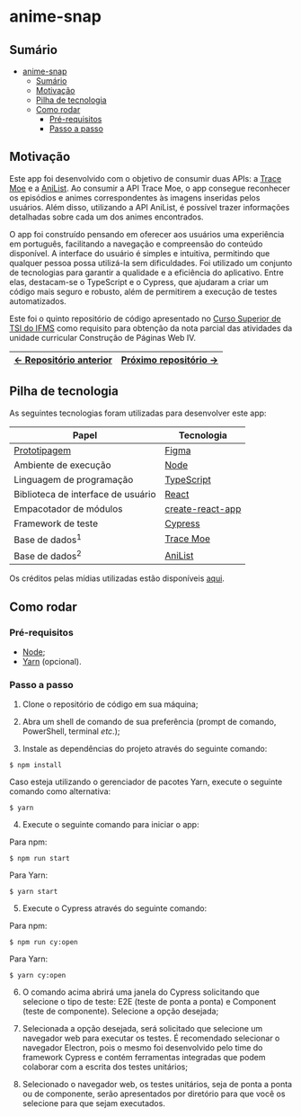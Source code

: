 # anime-snap

## Sumário

- [anime-snap](#anime-snap)
  - [Sumário](#sumário)
  - [Motivação](#motivação)
  - [Pilha de tecnologia](#pilha-de-tecnologia)
  - [Como rodar](#como-rodar)
    - [Pré-requisitos](#pré-requisitos)
    - [Passo a passo](#passo-a-passo)

## Motivação

Este app foi desenvolvido com o objetivo de consumir duas APIs: a [Trace Moe](https://soruly.github.io/trace.moe-api/#/) e a [AniList](https://github.com/AniList/ApiV2-GraphQL-Docs). Ao consumir a API Trace Moe, o app consegue reconhecer os episódios e animes correspondentes às imagens inseridas pelos usuários. Além disso, utilizando a API AniList, é possível trazer informações detalhadas sobre cada um dos animes encontrados.

O app foi construído pensando em oferecer aos usuários uma experiência em português, facilitando a navegação e compreensão do conteúdo disponível. A interface do usuário é simples e intuitiva, permitindo que qualquer pessoa possa utilizá-la sem dificuldades. Foi utilizado um conjunto de tecnologias para garantir a qualidade e a eficiência do aplicativo. Entre elas, destacam-se o TypeScript e o Cypress, que ajudaram a criar um código mais seguro e robusto, além de permitirem a execução de testes automatizados.

Este foi o quinto repositório de código apresentado no [Curso Superior de TSI do IFMS](https://www.ifms.edu.br/campi/campus-aquidauana/cursos/graduacao/sistemas-para-internet/sistemas-para-internet) como requisito para obtenção da nota parcial das atividades da unidade curricular Construção de Páginas Web IV.

| [&larr; Repositório anterior](https://github.com/mdccg/evolved-dictionary/) | [Próximo repositório &rarr;](https://github.com/mdccg/authentication-app/) |
|-|-|

## Pilha de tecnologia

As seguintes tecnologias foram utilizadas para desenvolver este app:

| Papel | Tecnologia |
|-|-|
| [Prototipagem](https://figma.fun/TFyq82) | [Figma](https://figma.com/) |
| Ambiente de execução | [Node](https://nodejs.org/en/) |
| Linguagem de programação | [TypeScript](https://www.typescriptlang.org/) |
| Biblioteca de interface de usuário | [React](https://reactjs.org/) |
| Empacotador de módulos | [create-react-app](https://create-react-app.dev/) |
| Framework de teste | [Cypress](https://www.cypress.io/) |
| Base de dados<sup>1</sup> | [Trace Moe](https://soruly.github.io/trace.moe-api/#/) |
| Base de dados<sup>2</sup> | [AniList](https://github.com/AniList/ApiV2-GraphQL-Docs) |

Os créditos pelas mídias utilizadas estão disponíveis [aqui](./src/assets/README.md).

## Como rodar

### Pré-requisitos

- [Node](https://nodejs.org/en/download/);
- [Yarn](https://yarnpkg.com/) (opcional).

### Passo a passo

1. Clone o repositório de código em sua máquina;

2. Abra um shell de comando de sua preferência (prompt de comando, PowerShell, terminal _etc_.);

3. Instale as dependências do projeto através do seguinte comando:

```console
$ npm install
```

Caso esteja utilizando o gerenciador de pacotes Yarn, execute o seguinte comando como alternativa:

```console
$ yarn
```

4. Execute o seguinte comando para iniciar o app:

Para npm:

```console
$ npm run start
```

Para Yarn:

```console
$ yarn start
```

5. Execute o Cypress através do seguinte comando:

Para npm:

```console
$ npm run cy:open
```

Para Yarn:

```console
$ yarn cy:open
```

6. O comando acima abrirá uma janela do Cypress solicitando que selecione o tipo de teste: E2E (teste de ponta a ponta) e Component (teste de componente). Selecione a opção desejada;

7. Selecionada a opção desejada, será solicitado que selecione um navegador web para executar os testes. É recomendado selecionar o navegador Electron, pois o mesmo foi desenvolvido pelo time do framework Cypress e contém ferramentas integradas que podem colaborar com a escrita dos testes unitários;

8. Selecionado o navegador web, os testes unitários, seja de ponta a ponta ou de componente, serão apresentados por diretório para que você os selecione para que sejam executados.
